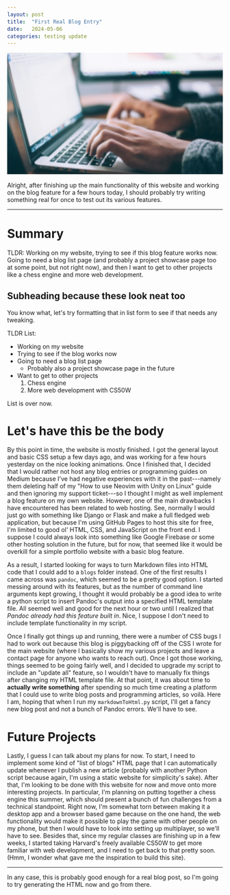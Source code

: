 ```yaml
---
layout: post
title:  "First Real Blog Entry"
date:   2024-05-06
categories: testing update
---
```


![A fancy looking laptop that is entirely unrelated to my blog post, but helps me test out image functionality.](/blog/assets/images/main-bg-img.png)

Alright, after finishing up the main functionality of this website and working on the blog feature for a few hours today, I should probably try writing something real for once to test out its various features.

---

# Summary


TLDR: Working on my website, trying to see if this blog feature works now. Going to need a blog list page (and probably a project showcase page too at some point, but not right now), and then I want to get to other projects like a chess engine and more web development.

## Subheading because these look neat too

You know what, let's try formatting that in list form to see if that needs any tweaking.

TLDR List:

- Working on my website
- Trying to see if the blog works now
- Going to need a blog list page
    - Probably also a project showcase page in the future
- Want to get to other projects
    1. Chess engine
    2. More web development with CS50W
    
List is over now.

# Let's have this be the body

By this point in time, the website is mostly finished. I got the general layout and basic CSS setup a few days ago, and was working for a few hours yesterday on the nice looking animations. 
Once I finished that, I decided that I would rather not host any blog entries or programming guides on Medium because I've had negative experiences with it in the past---namely them deleting half of my "How to use Neovim with Unity on Linux" guide and then ignoring my support ticket---so I thought I might as well implement a blog feature on my own website.
However, one of the main drawbacks I have encountered has been related to web hosting. See, normally I would just go with something like Django or Flask and make a full fledged web application, but because I'm using GitHub Pages to host this site for free, I'm limited to good ol' HTML, CSS, and JavaScript on the front end.
I suppose I could always look into something like Google Firebase or some other hosting solution in the future, but for now, that seemed like it would be overkill for a simple portfolio website with a basic blog feature.

As a result, I started looking for ways to turn Markdown files into HTML code that I could add to a `blogs` folder instead.
One of the first results I came across was `pandoc`, which seemed to be a pretty good option.
I started messing around with its features, but as the number of command line arguments kept growing, I thought it would probably be a good idea to write a python script to insert Pandoc's output into a specified HTML template file.
All seemed well and good for the next hour or two until I realized that *Pandoc already had this feature built in*. Nice, I suppose I don't need to include template functionality in my script.

Once I finally got things up and running, there were a number of CSS bugs I had to work out because this blog is piggybacking off of the CSS I wrote for the main website (where I basically show my various projects and leave a contact page for anyone who wants to reach out).
Once I got those working, things seemed to be going fairly well, and I decided to upgrade my script to include an "update all" feature, so I wouldn't have to manually fix things after changing my HTML template file.
At that point, it was about time to **actually write something** after spending so much time creating a platform that I could use to write blog posts and programming articles, so voilà. 
Here I am, hoping that when I run my `markdownToHtml.py` script, I'll get a fancy new blog post and not a bunch of Pandoc errors.
We'll have to see. 

# Future Projects

Lastly, I guess I can talk about my plans for now.
To start, I need to implement some kind of "list of blogs" HTML page that I can automatically update whenever I publish a new article (probably with another Python script because again, I'm using a static website for simplicity's sake).
After that, I'm looking to be done with this website for now and move onto more interesting projects.
In particular, I'm planning on putting together a chess engine this summer, which should present a bunch of fun challenges from a technical standpoint.
Right now, I'm somewhat torn between making it a desktop app and a browser based game because on the one hand, the web functionality would make it possible to play the game with other people on my phone, but then I would have to look into setting up multiplayer, so we'll have to see.
Besides that, since my regular classes are finishing up in a few weeks, I started taking Harvard's freely available CS50W to get more familiar with web development, and I need to get back to that pretty soon.
(Hmm, I wonder what gave me the inspiration to build this site).

---

In any case, this is probably good enough for a real blog post, so I'm going to try generating the HTML now and go from there.